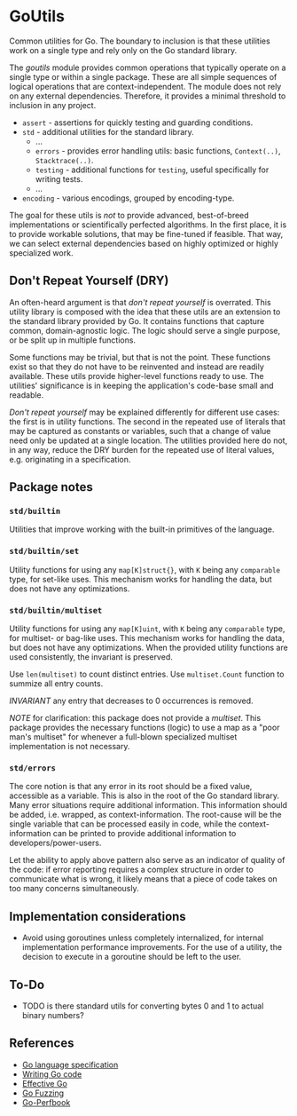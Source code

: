 # GoUtils

Common utilities for Go. The boundary to inclusion is that these utilities work on a single type and rely only on the Go standard library.

The _goutils_ module provides common operations that typically operate on a single type or within a single package. These are all simple sequences of logical operations that are context-independent. The module does not rely on any external dependencies. Therefore, it provides a minimal threshold to inclusion in any project.

- `assert` - assertions for quickly testing and guarding conditions.
- `std` - additional utilities for the standard library.  
  - ...
  - `errors` - provides error handling utils: basic functions, `Context(..)`, `Stacktrace(..)`.
  - `testing` - additional functions for `testing`, useful specifically for writing tests.
  - ...
- `encoding` - various encodings, grouped by encoding-type.

The goal for these utils is _not_ to provide advanced, best-of-breed implementations or scientifically perfected algorithms. In the first place, it is to provide workable solutions, that may be fine-tuned if feasible. That way, we can select external dependencies based on highly optimized or highly specialized work.

## Don't Repeat Yourself (DRY)

An often-heard argument is that _don't repeat yourself_ is overrated. This utility library is composed with the idea that these utils are an extension to the standard library provided by Go. It contains functions that capture common, domain-agnostic logic. The logic should serve a single purpose, or be split up in multiple functions.

Some functions may be trivial, but that is not the point. These functions exist so that they do not have to be reinvented and instead are readily available. These utils provide higher-level functions ready to use. The utilities' significance is in keeping the application's code-base small and readable.

_Don't repeat yourself_ may be explained differently for different use cases: the first is in utility functions. The second in the repeated use of literals that may be captured as constants or variables, such that a change of value need only be updated at a single location. The utilities provided here do not, in any way, reduce the DRY burden for the repeated use of literal values, e.g. originating in a specification.

## Package notes

### `std/builtin`

Utilities that improve working with the built-in primitives of the language.

### `std/builtin/set`

Utility functions for using any `map[K]struct{}`, with `K` being any `comparable` type, for set-like uses. This mechanism works for handling the data, but does not have any optimizations.

### `std/builtin/multiset`

Utility functions for using any `map[K]uint`, with `K` being any `comparable` type, for multiset- or bag-like uses. This mechanism works for handling the data, but does not have any optimizations. When the provided utility functions are used consistently, the invariant is preserved.

Use `len(multiset)` to count distinct entries. Use `multiset.Count` function to summize all entry counts.

_INVARIANT_ any entry that decreases to 0 occurrences is removed.

_NOTE_ for clarification: this package does not provide a _multiset_. This package provides the necessary functions (logic) to use a map as a "poor man's multiset" for whenever a full-blown specialized multiset implementation is not necessary.

### `std/errors`

The core notion is that any error in its root should be a fixed value, accessible as a variable. This is also in the root of the Go standard library. Many error situations require additional information. This information should be added, i.e. wrapped, as context-information. The root-cause will be the single variable that can be processed easily in code, while the context-information can be printed to provide additional information to developers/power-users.

Let the ability to apply above pattern also serve as an indicator of quality of the code: if error reporting requires a complex structure in order to communicate what is wrong, it likely means that a piece of code takes on too many concerns simultaneously.

## Implementation considerations

- Avoid using goroutines unless completely internalized, for internal implementation performance improvements. For the use of a utility, the decision to execute in a goroutine should be left to the user.

## To-Do

- TODO is there standard utils for converting bytes 0 and 1 to actual binary numbers?

## References

- [Go language specification]
- [Writing Go code]
- [Effective Go]
- [Go Fuzzing]
- [Go-Perfbook]

[Go language specification]: <https://go.dev/ref/spec> "The Go Programming Language Specification"
[Writing Go code]: <https://go.dev/doc/code> "How to Write Go Code"
[Effective Go]: <https://go.dev/doc/effective_go> "Effective Go"
[Go Fuzzing]: <https://go.dev/security/fuzz/> "Go Fuzzing"
[Go-Perfbook]: <https://github.com/dgryski/go-perfbook> "Go-Perfbook: best-practices for writing high-performance Go code"
